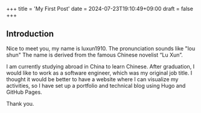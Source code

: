 +++
title = 'My First Post'
date = 2024-07-23T19:10:49+09:00
draft = false
+++

## Introduction

Nice to meet you, my name is luxun1910.
The pronunciation sounds like "lou shun"
The name is derived from the famous Chinese novelist “Lu Xun”.

I am currently studying abroad in China to learn Chinese.
After graduation, I would like to work as a software engineer, which was my original job title.
I thought it would be better to have a website where I can visualize my activities, so I have set up a portfolio and technical blog using Hugo and GitHub Pages.

Thank you.